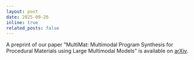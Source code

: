 ```yaml
---
layout: post
date: 2025-09-26
inline: true
related_posts: false
---
```


A preprint of our paper "MultiMat: Multimodal Program Synthesis for Procedural
Materials using Large Multimodal Models" is available on
[arXiv](https://arxiv.org/abs/2509.22151).

